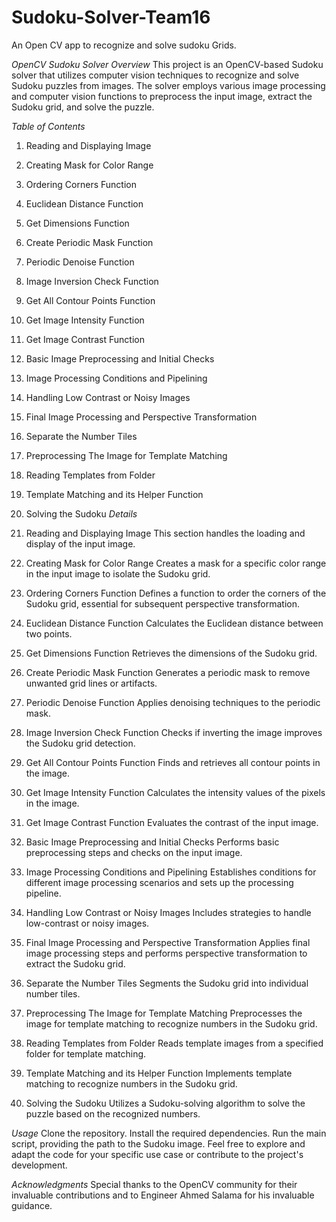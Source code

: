 # Sudoku-Solver-Team16
An Open CV app to recognize and solve sudoku Grids.

*OpenCV Sudoku Solver*
*Overview*
This project is an OpenCV-based Sudoku solver that utilizes computer vision techniques to recognize and solve Sudoku puzzles from images. The solver employs various image processing and computer vision functions to preprocess the input image, extract the Sudoku grid, and solve the puzzle.

*Table of Contents*
1. Reading and Displaying Image
2. Creating Mask for Color Range
3. Ordering Corners Function
4. Euclidean Distance Function
5. Get Dimensions Function
6. Create Periodic Mask Function
7. Periodic Denoise Function
8. Image Inversion Check Function
9. Get All Contour Points Function
10. Get Image Intensity Function
11. Get Image Contrast Function
12. Basic Image Preprocessing and Initial Checks
13. Image Processing Conditions and Pipelining
14. Handling Low Contrast or Noisy Images
15. Final Image Processing and Perspective Transformation
16. Separate the Number Tiles
17. Preprocessing The Image for Template Matching
18. Reading Templates from Folder
19. Template Matching and its Helper Function
20. Solving the Sudoku
*Details*
1. Reading and Displaying Image
This section handles the loading and display of the input image.

2. Creating Mask for Color Range
Creates a mask for a specific color range in the input image to isolate the Sudoku grid.

3. Ordering Corners Function
Defines a function to order the corners of the Sudoku grid, essential for subsequent perspective transformation.

4. Euclidean Distance Function
Calculates the Euclidean distance between two points.

5. Get Dimensions Function
Retrieves the dimensions of the Sudoku grid.

6. Create Periodic Mask Function
Generates a periodic mask to remove unwanted grid lines or artifacts.

7. Periodic Denoise Function
Applies denoising techniques to the periodic mask.

8. Image Inversion Check Function
Checks if inverting the image improves the Sudoku grid detection.

9. Get All Contour Points Function
Finds and retrieves all contour points in the image.

10. Get Image Intensity Function
Calculates the intensity values of the pixels in the image.

11. Get Image Contrast Function
Evaluates the contrast of the input image.

12. Basic Image Preprocessing and Initial Checks
Performs basic preprocessing steps and checks on the input image.

13. Image Processing Conditions and Pipelining
Establishes conditions for different image processing scenarios and sets up the processing pipeline.

14. Handling Low Contrast or Noisy Images
Includes strategies to handle low-contrast or noisy images.

15. Final Image Processing and Perspective Transformation
Applies final image processing steps and performs perspective transformation to extract the Sudoku grid.

16. Separate the Number Tiles
Segments the Sudoku grid into individual number tiles.

17. Preprocessing The Image for Template Matching
Preprocesses the image for template matching to recognize numbers in the Sudoku grid.

18. Reading Templates from Folder
Reads template images from a specified folder for template matching.

19. Template Matching and its Helper Function
Implements template matching to recognize numbers in the Sudoku grid.

20. Solving the Sudoku
Utilizes a Sudoku-solving algorithm to solve the puzzle based on the recognized numbers.

*Usage*
Clone the repository.
Install the required dependencies.
Run the main script, providing the path to the Sudoku image.
Feel free to explore and adapt the code for your specific use case or contribute to the project's development.

*Acknowledgments*
Special thanks to the OpenCV community for their invaluable contributions and to Engineer Ahmed Salama for his invaluable guidance.
